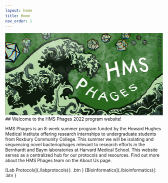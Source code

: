 ```yaml
---
layout: home
title: Home
nav_order: 1
---
```


<div class="banner-container">
    <div class="banner-img">
        <img src="assets/images/banner.jpeg">
    </div>
</div>
## Welcome to the HMS Phages 2022 program website!

HMS Phages is an 8-week summer program funded by the Howard Hughes Medical Institute offering research internships to undergraduate students from Roxbury Community College. This summer we will be isolating and sequencing novel bacteriophages relevant to research efforts in the Bernhardt and Baym laboratories at Harvard Medical School. This website serves as a centralized hub for our protocols and resources. Find out more about the HMS Phages team on the About Us page.

<span class="fs-9">
    [Lab Protocols](./labprotocols){: .btn }
    [Bioinformatics](./bioinformatics){: .btn }
</span>
